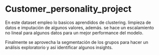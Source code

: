 # Customer_personality_project
En este dataset empleo lo basicos aprendidos de clustering.
limpieza de datos e imputación de algunos valores, además.
se hace un escalamiento no lineal para algunos datos para un mejor
performance del modelo.

Finalmente se aprovecha la segmentación de los grupos para hacer
un análisis exploratorio y así identificar algunos insights.

